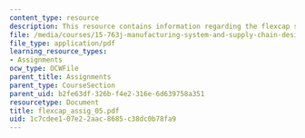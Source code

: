```yaml
---
content_type: resource
description: This resource contains information regarding the flexcap software.
file: /media/courses/15-763j-manufacturing-system-and-supply-chain-design-spring-2005/1c7cdee107e22aac8685c38dc0b78fa9_flexcap_assig_05.pdf
file_type: application/pdf
learning_resource_types:
- Assignments
ocw_type: OCWFile
parent_title: Assignments
parent_type: CourseSection
parent_uid: b2fe63df-326b-f4e2-316e-6d639758a351
resourcetype: Document
title: flexcap_assig_05.pdf
uid: 1c7cdee1-07e2-2aac-8685-c38dc0b78fa9
---
```

